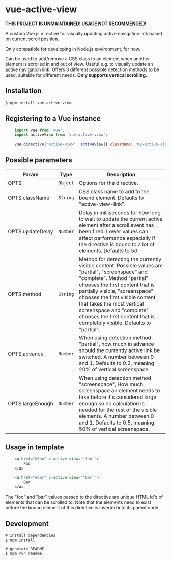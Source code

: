 # vue-active-view

**THIS PROJECT IS UNMAINTAINED! USAGE NOT RECOMMENDED!**

A custom Vue.js directive for visually updating active navigation link based
on current scroll position.

Only compatible for developing in Node.js environment, for now.

Can be used to add/remove a CSS class to an element when another element is
scrolled in and out of view. Useful e.g. to visually update an active
navigation link. Offers 3 different possible detection methods to be used,
suitable for different needs. **Only supports vertical scrolling.**


## Installation

``` shell
$ npm install vue-active-view
```

## Registering to a Vue instance

``` javascript
    import Vue from 'vue';
    import activeView from 'vue-active-view';

    Vue.directive('active-view', activeView({ className: 'my-active-class' }));
```

## Possible parameters


| Param | Type | Description |
| --- | --- | --- |
| OPTS | <code>Object</code> | Options for the directive. |
| OPTS.className | <code>String</code> | CSS class name to add to the bound element.                                   Defaults to "active-view-link". |
| OPTS.updateDelay | <code>Number</code> | Delay in milliseconds for how long to wait                                   to update the current active element after                                   a scroll event has been fired. Lower values                                   can affect performance especially if                                   the directive is bound to a lot of                                   elements. Defaults to 50. |
| OPTS.method | <code>String</code> | Method for detecting the currently visible                                   content. Possible values are "partial",                                   "screenspace" and "complete". Method                                   "partial" chooses the first content that is                                   partially visible, "screenspace" chooses                                   the first visible content that takes the                                   most vertical screenspace and "complete"                                   chooses the first content that is                                   completely visible. Defaults to "partial". |
| OPTS.advance | <code>Number</code> | When using detection method "partial", how                                   much in advance should the currently active                                   link be switched. A number between 0 and 1.                                   Defaults to 0.2, meaning 20% of vertical                                   screenspace. |
| OPTS.largeEnough | <code>Number</code> | When using detection method "screenspace",                                   How much screenspace an element needs to                                   take before it's considered large enough so                                   no calculation is needed for the rest of                                   the visible elements. A number between 0                                   and 1. Defaults to 0.5, meaning 50% of                                   vertical screenspace. |


## Usage in template

``` html
    <a href="#foo" v-active-view="'foo'">
        Foo
    </a>

    <a href="#bar" v-active-view="'bar'">
        Bar
    </a>
```

The "foo" and "bar" values passed to the directive are unique HTML id's of elements that can be scrolled to. Note that the elements need to exist before the bound element of this directive is inserted into its parent node.

## Development

``` shell
# install dependencies
$ npm install

# generate README
$ npm run readme
```
